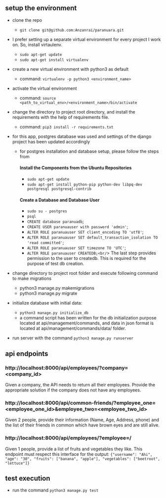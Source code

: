 ## setup the environment
- clone the repo
    - `git clone git@github.com:Anzanrai/paranuara.git`
- I prefer setting up a separate virtual environment for every project I work on. So, install virtaulenv.
    - `sudo apt-get update`
    - `sudo apt-get install virtualenv`
- create a new virtual environment with python3 as default
    - command: `virtualenv -p python3 <environment_name>`
- activate the virtual environment
    - command: `source <path_to_virtual_env>/<environment_name>/bin/activate`
- change the directory to project root directory, and install the requirements with the help of requirements file.
    - command: `pip3 install -r requirements.txt`
- for this app, postgres database was used and settings of the django project has been updated accordingly
    - for postgres installation and database setup, please follow the steps from 
        #### Install the Components from the Ubuntu Repositories
        - `sudo apt-get update`
        - `sudo apt-get install python-pip python-dev libpq-dev postgresql postgresql-contrib`
        
        #### Create a Database and Database User
        - `sudo su - postgres`
        - `psql`
        - `CREATE database paranuadb`;
        - `CREATE USER paranuauser with password 'admin'`;
        - `ALTER ROLE paranuauser SET client_encoding TO 'utf8'`;
        - `ALTER ROLE paranuauser SET default_transaction_isolation TO 'read committed'`;
        - `ALTER ROLE paranuauser SET timezone TO 'UTC'`;
        - `ALTER ROLE paranuauser CREATEDB;<br/`>
    The last step provides permission to the user to createdb. This is required for the purpose of test db creation.
- change directory to project root folder and execute following command to make migrations
    - python3 manage.py makemigrations
    - python3 manage.py migrate

- initialize database with initial data:
    - `python3 manage.py initialize_db`
    - a command script has been written for the db initialization purpose located at api/management/commands, and 
    data in json format is located at api/management/commands/data/ folder.
    
- run server with the command  `python3 manage.py runserver` 


## api endpoints

### http://localhost:8000/api/employees/?company=<company_id>
Given a company, the API needs to return all their employees. Provide the appropriate solution if the company does not 
have any employees.

### http://localhost:8000/api/common-friends/?employee_one=<employee_one_id>&employee_two=<employee_two_id>
Given 2 people, provide their information (Name, Age, Address, phone) and the list of their friends in common which 
have brown eyes and are still alive.

### http://localhost:8000/api/employees/?employee=<index>/
Given 1 people, provide a list of fruits and vegetables they like. This endpoint must respect this interface for the 
output: `{"username": "Ahi", "age": "30", "fruits": ["banana", "apple"], "vegetables": ["beetroot", "lettuce"]}`

## test execution
- run the command `python3 manage.py test`